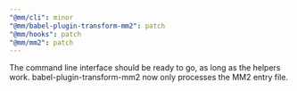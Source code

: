 ```yaml
---
"@mm/cli": minor
"@mm/babel-plugin-transform-mm2": patch
"@mm/hooks": patch
"@mm/mm2": patch
---
```


The command line interface should be ready to go, as long as the helpers work. babel-plugin-transform-mm2 now only processes the MM2 entry file.

